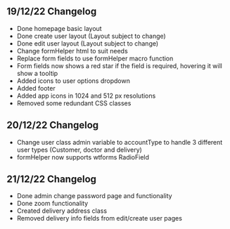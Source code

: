## 19/12/22 Changelog
- Done homepage basic layout
- Done create user layout (Layout subject to change)
- Done edit user layout (Layout subject to change)
- Change formHelper html to suit needs
- Replace form fields to use formHelper macro function
- Form fields now shows a red star if the field is required, hovering it will show a tooltip
- Added icons to user options dropdown
- Added footer
- Added app icons in 1024 and 512 px resolutions
- Removed some redundant CSS classes

## 20/12/22 Changelog
- Change user class admin variable to accountType to handle 3 different user types (Customer, doctor and delivery)
- formHelper now supports wtforms RadioField

## 21/12/22 Changelog
- Done admin change password page and functionality
- Done zoom functionality
- Created delivery address class
- Removed delivery info fields from edit/create user pages